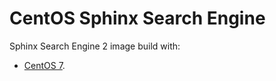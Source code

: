 # CentOS Sphinx Search Engine
Sphinx Search Engine 2 image build with:
* [CentOS 7](https://hub.docker.com/_/centos/).